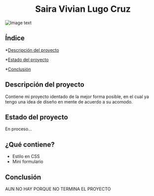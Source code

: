 <h1 align="center">Saira Vivian Lugo Cruz</h1>  

![Image text](https://i.pinimg.com/originals/6d/cc/a4/6dcca4dacd4c2546150db2fa6f0bd596.png)

## Índice

*[Descripción del proyecto](#descripción-del-proyecto)

*[Estado del proyecto](#Estado-del-proyecto)

*[Conclusión](#conclusión)

## Descripción del proyecto
Contiene mi proyecto identado de la mejor forma posible, en el cual ya tengo una idea de diseño en mente de acuerdo a su acomodo.
## Estado del proyecto 
En proceso...
## ¿Qué contiene?
- Estilo en CSS
- Mini formulario
## Conclusión 
AUN NO HAY PORQUE NO TERMINA EL PROYECTO
